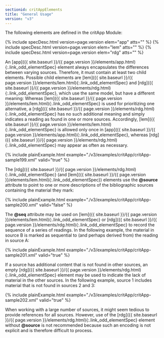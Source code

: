 ```yaml
---
sectionid: critAppElements
title: "General Usage"
version: "v3"
---
```




The following elements are defined in the critApp Module:



{% include specDesc.html version=page.version elem="app" atts="" %}
{% include specDesc.html version=page.version elem="lem" atts="" %}
{% include specDesc.html version=page.version elem="rdg" atts="" %}



An [app]({{ site.baseurl }}/{{ page.version }}/elements/app.html){:.link_odd_elementSpec} element always encapsulates the differences between varying
sources. Therefore, it must contain at least two child elements.
 Possible child elements are [lem]({{ site.baseurl }}/{{ page.version }}/elements/lem.html){:.link_odd_elementSpec} and [rdg]({{ site.baseurl }}/{{ page.version }}/elements/rdg.html){:.link_odd_elementSpec}, which use the same model, but have a different
meaning: Whereas [lem]({{ site.baseurl }}/{{ page.version }}/elements/lem.html){:.link_odd_elementSpec} is used for prioritizing one alternative, a [rdg]({{ site.baseurl }}/{{ page.version }}/elements/rdg.html){:.link_odd_elementSpec} has no such additional meaning and simply indicates a reading as found
in one or more sources. Accordingly, [lem]({{ site.baseurl }}/{{ page.version }}/elements/lem.html){:.link_odd_elementSpec} is allowed only once in [app]({{ site.baseurl }}/{{ page.version }}/elements/app.html){:.link_odd_elementSpec}, whereas [rdg]({{ site.baseurl }}/{{ page.version }}/elements/rdg.html){:.link_odd_elementSpec} may appear as often as
necessary.

{% include plainExample.html example="./v3/examples/critApp/critApp-sample199.xml" valid="true" %}


The [rdg]({{ site.baseurl }}/{{ page.version }}/elements/rdg.html){:.link_odd_elementSpec} (and [lem]({{ site.baseurl }}/{{ page.version }}/elements/lem.html){:.link_odd_elementSpec}) elements use the
**@source** attribute to point to one or more descriptions of the bibliographic
sources containing the material they mark:

{% include plainExample.html example="./v3/examples/critApp/critApp-sample200.xml" valid="false" %}


The **@seq** attribute may be used on [lem]({{ site.baseurl }}/{{ page.version }}/elements/lem.html){:.link_odd_elementSpec} or [rdg]({{ site.baseurl }}/{{ page.version }}/elements/rdg.html){:.link_odd_elementSpec} to record the sequence of a series of readings. In the following example, the
material in source B is marked as sequential to (and perhaps derived from) the reading
in
source A:

{% include plainExample.html example="./v3/examples/critApp/critApp-sample201.xml" valid="true" %}


If a source has additional content that is not found in other sources, an empty [rdg]({{ site.baseurl }}/{{ page.version }}/elements/rdg.html){:.link_odd_elementSpec} element may be used to indicate the lack of material in the other
sources. In the following example, source 1 includes material that is not found in
sources 2
and 3:

{% include plainExample.html example="./v3/examples/critApp/critApp-sample202.xml" valid="true" %}


When working with a large number of sources, it might seem tedious to provide references
for
all sources. However, use of the [rdg]({{ site.baseurl }}/{{ page.version }}/elements/rdg.html){:.link_odd_elementSpec} element without **@source**
is not recommended because such an encoding is not explicit and is therefore difficult
to
process.

